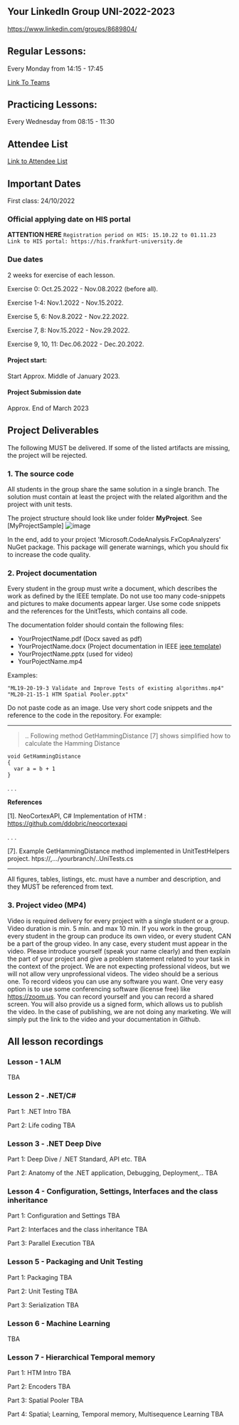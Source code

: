 
## Your LinkedIn Group UNI-2022-2023
https://www.linkedin.com/groups/8689804/

## Regular Lessons:

Every Monday from 14:15 - 17:45 <br>

[Link To Teams](https://teams.microsoft.com/l/meetup-join/19%3ameeting_MGNmOTJmMzItMTRkMy00MGU2LThmOTktZjIxMTRkMTg3ODgx%40thread.v2/0?context=%7b%22Tid%22%3a%22b1f2074d-dc55-43dc-be8e-9311da2845b5%22%2c%22Oid%22%3a%224cbab5a5-4e6e-42a3-9fbe-d7142af265b5%22%7d)
## Practicing Lessons:

Every Wednesday from 08:15 - 11:30 <br>

## Attendee List
[Link to Attendee List](https://dobricfamily-my.sharepoint.com/:x:/g/personal/damir_dobric_de/EVvbueG8lzxBr2BbaKNMVJEBCjamzAq91rQz3MZL8xDXdw?rtime=Ho4HOESw2kg)

## Important Dates

First class: 24/10/2022

### Official applying date on HIS portal
**ATTENTION HERE**
`Registration period on HIS: 15.10.22 to 01.11.23
Link to HIS portal: https://his.frankfurt-university.de`

### Due dates

2 weeks for exercise of each lesson.

Exercise 0: Oct.25.2022 - Nov.08.2022 (before all).

Exercise 1-4: Nov.1.2022 - Nov.15.2022.

Exercise 5, 6: Nov.8.2022 - Nov.22.2022.

Exercise 7, 8: Nov.15.2022 - Nov.29.2022.

Exercise 9, 10, 11: Dec.06.2022 - Dec.20.2022.

#### Project start:
Start Approx. Middle of January 2023.

#### Project Submission date
Approx. End of March 2023

## Project Deliverables
The following MUST be delivered. If some of the listed artifacts are missing, the project will be rejected.

### 1. The source code

All students in the group share the same solution in a single branch. The solution must contain at least the project with the related algorithm and the project with unit tests.

The project structure should look like under folder **MyProject**. See [MyProjectSample]
![image](https://user-images.githubusercontent.com/1756871/104189792-7644c280-541b-11eb-8ba2-468c9b301f65.png)

In the end, add to your project 'Microsoft.CodeAnalysis.FxCopAnalyzers' NuGet package. This package will generate
warnings, which you should fix to increase the code quality.

### 2. Project documentation

Every student in the group must write a document, which describes the work as defined by the IEEE template.
Do not use too many code-snippets and pictures to make documents appear larger. Use some code snippets and the references for the UnitTests, which contains all code.

The documentation folder should contain the following files:
- YourProjectName.pdf (Docx saved as pdf)
- YourProjectName.docx (Project documentation in IEEE [ieee template](https://github.com/UniversityOfAppliedSciencesFrankfurt/se-cloud-2022-2023/blob/master/Generallnformation/Report%20Template%20A4%20Masters%20course%20IT.docx))
- YourProjectName.pptx (used for video)
- YourPojectName.mp4

Examples:

~~~
"ML19-20-19-3 Validate and Improve Tests of existing algorithms.mp4"
"ML20-21-15-1 HTM Spatial Pooler.pptx"
~~~

Do not paste code as an image. Use very short code snippets and the reference to the code in the repository.
For example:

---------------------------------------------------------
>  .. Following method GetHammingDistance [7] shows simplified how to calculate the Hamming Distance

~~~
void GetHammingDistance
{
  var a = b + 1
}
~~~
. . .

**References**

[1]. NeoCortexAPI, C# Implementation of HTM : https://github.com/ddobric/neocortexapi

. . .

[7]. Example GetHammingDistance method implemented in UnitTestHelpers project. htps://,.../yourbranch/..UniTests.cs

---------------------------------------------------------

All figures, tables, listings, etc. must have a number and description, and they MUST be referenced from text.

### 3. Project video (MP4)

Video is required delivery for every project with a single student or a group. Video duration is min. 5 min. and max 10 min.
If you work in the group, every student in the group can produce its own video, or every student CAN be a part of the group video. In any case, every student must appear in the video.
Please introduce yourself (speak your name clearly) and then explain the part of your project and give a problem statement related to your task in the context of the project.
We are not expecting professional videos, but we will not allow very unprofessional videos. The video should be a serious one.
To record videos you can use any software you want. One very easy option is to use some conferencing software (license free) like https://zoom.us. You can record yourself and you can record a shared screen.
You will also provide us a signed form, which allows us to publish the video. In the case of publishing, we are not doing any marketing. We will simply put the link to the video and your documentation in Github.

## All lesson recordings

### Lesson - 1 ALM
TBA

### Lesson 2 - .NET/C#

Part 1: .NET Intro
TBA

Part 2:  Life coding
TBA

### Lesson 3 - .NET Deep Dive

Part 1: Deep Dive / .NET Standard, API etc.
TBA

Part 2: Anatomy of the .NET application, Debugging, Deployment,..
TBA


### Lesson 4 - Configuration, Settings, Interfaces and the class inheritance

Part 1: Configuration and Settings
TBA

Part 2: Interfaces and the class inheritance
TBA

Part 3: Parallel Execution
TBA

### Lesson 5 - Packaging and Unit Testing

Part 1: Packaging
TBA

Part 2: Unit Testing
TBA

Part 3: Serialization
TBA

### Lesson 6 - Machine Learning
TBA


### Lesson 7 - Hierarchical Temporal memory

Part 1: HTM Intro
TBA

Part 2: Encoders
TBA

Part 3: Spatial Pooler
TBA

Part 4: Spatial; Learning, Temporal memory, Multisequence Learning
TBA




